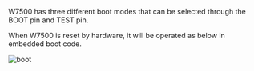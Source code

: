 W7500 has three different boot modes that can be selected through the BOOT pin and TEST pin.


When W7500 is reset by hardware, it will be operated as below in embedded boot code.

![boot](../img/boot.jpg)
